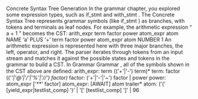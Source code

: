 Concrete Syntax Tree Generation In the grammar chapter, you explored some expression types, such as if_stmt  and  with_stmt . The Concrete Syntax Tree represents grammar symbols (like  if_stmt ) as branches, with tokens and terminals as leaf nodes. For example, the arithmetic expression “ a + 1 ” becomes the CST: arith_expr term factor power atom_expr atom NAME ‘a’ PLUS ‘+’ term factor power atom_expr atom NUMBER 1 An arithmetic expression is represented here with three major branches, the left, operator, and right. The parser iterates through tokens from an input stream and matches it against the possible states and tokens in the grammar to build a CST. In  Grammar Grammar , all of the symbols shown in the CST above are deﬁned: arith_expr: term (('+'|'-') term)* term: factor (('*'|'@'|'/'|'%'|'//') factor)* factor: ('+'|'-'|'~') factor | power power: atom_expr ['**' factor] atom_expr: [AWAIT] atom trailer* atom: ('(' [yield_expr|testlist_comp] ')' | '[' [testlist_comp] ']' | 96
